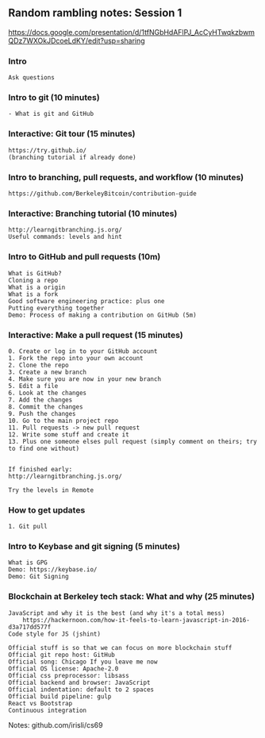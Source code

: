 ## Random rambling notes: Session 1

https://docs.google.com/presentation/d/1tfNGbHdAFlPJ_AcCyHTwqkzbwmQDz7WXOkJDcoeLdKY/edit?usp=sharing

### Intro
    Ask questions
### Intro to git (10 minutes)
    - What is git and GitHub
### Interactive: Git tour (15 minutes)
    https://try.github.io/
    (branching tutorial if already done)

### Intro to branching, pull requests, and workflow (10 minutes)
    https://github.com/BerkeleyBitcoin/contribution-guide

### Interactive: Branching tutorial (10 minutes)
    http://learngitbranching.js.org/
    Useful commands: levels and hint


### Intro to GitHub and pull requests (10m)
    What is GitHub?
    Cloning a repo
    What is a origin
    What is a fork
    Good software engineering practice: plus one
    Putting everything together
    Demo: Process of making a contribution on GitHub (5m)

### Interactive: Make a pull request (15 minutes)
    0. Create or log in to your GitHub account
    1. Fork the repo into your own account
    2. Clone the repo
    3. Create a new branch
    4. Make sure you are now in your new branch
    5. Edit a file
    6. Look at the changes
    7. Add the changes
    8. Commit the changes
    9. Push the changes
    10. Go to the main project repo
    11. Pull requests -> new pull request
    12. Write some stuff and create it
    13. Plus one someone elses pull request (simply comment on theirs; try to find one without)


    If finished early:
    http://learngitbranching.js.org/

    Try the levels in Remote

### How to get updates
    1. Git pull

### Intro to Keybase and git signing (5 minutes)
    What is GPG
    Demo: https://keybase.io/
    Demo: Git Signing

### Blockchain at Berkeley tech stack: What and why (25 minutes)
    JavaScript and why it is the best (and why it's a total mess)
        https://hackernoon.com/how-it-feels-to-learn-javascript-in-2016-d3a717dd577f
    Code style for JS (jshint)

    Official stuff is so that we can focus on more blockchain stuff
    Official git repo host: GitHub
    Official song: Chicago If you leave me now
    Official OS license: Apache-2.0
    Official css preprocessor: libsass
    Official backend and browser: JavaScript
    Official indentation: default to 2 spaces
    Official build pipeline: gulp
    React vs Bootstrap
    Continuous integration


Notes: github.com/irisli/cs69